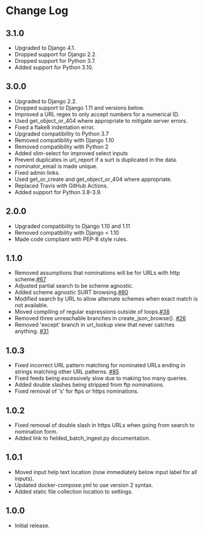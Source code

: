 Change Log
==========


3.1.0
-----

* Upgraded to Django 4.1.
* Dropped support for Django 2.2.
* Dropped support for Python 3.7.
* Added support for Python 3.10.


3.0.0
-----

* Upgraded to Django 2.2.
* Dropped support to Django 1.11 and versions below.
* Improved a URL regex to only accept numbers for a numerical ID.
* Used get_object_or_404 where appropriate to mitigate server errors.
* Fixed a flake8 indentation error.
* Upgraded compatibility to  Python 3.7
* Removed compatibility with Django 1.10
* Removed compatibility with Python 2
* Added slim-select for improved select inputs
* Prevent duplicates in url_report if a surt is duplicated in the data.
* nominator_email is made unique.
* Fixed admin links.
* Used get_or_create and get_object_or_404 where appropriate.
* Replaced Travis with GitHub Actions.
* Added support for Python 3.8-3.9.


2.0.0
-----

* Upgraded compatibility to Django 1.10 and 1.11
* Removed compatibility with Django < 1.10
* Made code compliant with PEP-8 style rules.


1.1.0
-----

* Removed assumptions that nominations will be for URLs with http scheme.[#67](https://github.com/unt-libraries/django-nomination/issues/67)
* Adjusted partial search to be scheme agnostic.
* Added scheme agnostic SURT browsing.[#80](https://github.com/unt-libraries/django-nomination/issues/80)
* Modified search by URL to allow alternate schemes when exact match is not available.
* Moved compiling of regular expressions outside of loops.[#38](https://github.com/unt-libraries/django-nomination/issues/38)
* Removed three unreachable branches in create_json_browse(). [#26](https://github.com/unt-libraries/django-nomination/issues/26)
* Removed 'except' branch in url_lookup view that never catches anything. [#31](https://github.com/unt-libraries/django-nomination/issues/31)


1.0.3
-----

* Fixed incorrect URL pattern matching for nominated URLs ending in strings matching other
URL patterns. [#85](https://github.com/unt-libraries/django-nomination/issues/85)
* Fixed feeds being excessively slow due to making too many queries.
* Added double slashes being stripped from ftp nominations.
* Fixed removal of 's' for ftps or https nominations.


1.0.2
-----

* Fixed removal of double slash in https URLs when going from search to nomination form.
* Added link to fielded_batch_ingest.py documentation.


1.0.1
-----

* Moved input help text location (now immediately below input label for all inputs).
* Updated docker-compose.yml to use version 2 syntax.
* Added static file collection location to settings.


1.0.0
-----

* Initial release.

